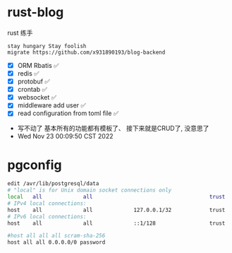 # rust-blog

rust 练手

```
stay hungary Stay foolish
migrate https://github.com/x931890193/blog-backend
```
- [x] ORM  Rbatis ✅ 
- [x] redis  ✅
- [x] protobuf ✅
- [x] crontab ✅
- [x] websocket ✅
- [x] middleware add user ✅
- [x] read configuration from toml file ✅

- 写不动了 基本所有的功能都有模板了、 接下来就是CRUD了, 没意思了 
- Wed Nov 23 00:09:50 CST 2022


# pgconfig

```bash
edit /avr/lib/postgresql/data
# "local" is for Unix domain socket connections only
local   all             all                                     trust
# IPv4 local connections:
host    all             all             127.0.0.1/32            trust
# IPv6 local connections:
host    all             all             ::1/128                 trust

#host all all all scram-sha-256
host all all 0.0.0.0/0 password
```
